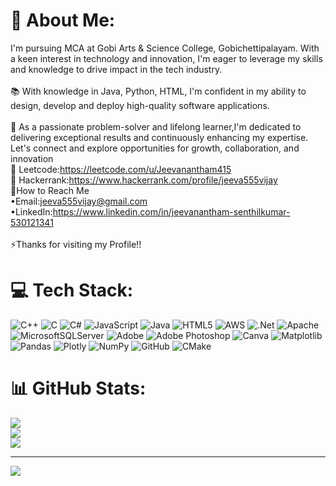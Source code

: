 # 💫 About Me:
I'm pursuing MCA at Gobi Arts & Science College, Gobichettipalayam. With a keen interest in technology and innovation, I'm eager to leverage my skills and knowledge to drive impact in the tech industry.<br><br>📚 With knowledge in Java, Python, HTML, I'm confident in my ability to design, develop and deploy high-quality software applications.<br><br>🤝 As a passionate problem-solver and lifelong learner,I'm dedicated to delivering exceptional results and continuously enhancing my expertise.<br>Let's connect and explore opportunities for growth, collaboration, and innovation<br>📌 Leetcode:https://leetcode.com/u/Jeevanantham415<br>📌 Hackerrank:https://www.hackerrank.com/profile/jeeva555vijay<br>🎯How to Reach Me<br>•Email:jeeva555vijay@gmail.com <br>•LinkedIn:https://www.linkedin.com/in/jeevanantham-senthilkumar-530121341<br><br>⚡Thanks for visiting my Profile!!

 

# 💻 Tech Stack:
![C++](https://img.shields.io/badge/c++-%2300599C.svg?style=for-the-badge&logo=c%2B%2B&logoColor=white) ![C](https://img.shields.io/badge/c-%2300599C.svg?style=for-the-badge&logo=c&logoColor=white) ![C#](https://img.shields.io/badge/c%23-%23239120.svg?style=for-the-badge&logo=csharp&logoColor=white) ![JavaScript](https://img.shields.io/badge/javascript-%23323330.svg?style=for-the-badge&logo=javascript&logoColor=%23F7DF1E) ![Java](https://img.shields.io/badge/java-%23ED8B00.svg?style=for-the-badge&logo=openjdk&logoColor=white) ![HTML5](https://img.shields.io/badge/html5-%23E34F26.svg?style=for-the-badge&logo=html5&logoColor=white) ![AWS](https://img.shields.io/badge/AWS-%23FF9900.svg?style=for-the-badge&logo=amazon-aws&logoColor=white) ![.Net](https://img.shields.io/badge/.NET-5C2D91?style=for-the-badge&logo=.net&logoColor=white) ![Apache](https://img.shields.io/badge/apache-%23D42029.svg?style=for-the-badge&logo=apache&logoColor=white) ![MicrosoftSQLServer](https://img.shields.io/badge/Microsoft%20SQL%20Server-CC2927?style=for-the-badge&logo=microsoft%20sql%20server&logoColor=white) ![Adobe](https://img.shields.io/badge/adobe-%23FF0000.svg?style=for-the-badge&logo=adobe&logoColor=white) ![Adobe Photoshop](https://img.shields.io/badge/adobe%20photoshop-%2331A8FF.svg?style=for-the-badge&logo=adobe%20photoshop&logoColor=white) ![Canva](https://img.shields.io/badge/Canva-%2300C4CC.svg?style=for-the-badge&logo=Canva&logoColor=white) ![Matplotlib](https://img.shields.io/badge/Matplotlib-%23ffffff.svg?style=for-the-badge&logo=Matplotlib&logoColor=black) ![Pandas](https://img.shields.io/badge/pandas-%23150458.svg?style=for-the-badge&logo=pandas&logoColor=white) ![Plotly](https://img.shields.io/badge/Plotly-%233F4F75.svg?style=for-the-badge&logo=plotly&logoColor=white) ![NumPy](https://img.shields.io/badge/numpy-%23013243.svg?style=for-the-badge&logo=numpy&logoColor=white) ![GitHub](https://img.shields.io/badge/github-%23121011.svg?style=for-the-badge&logo=github&logoColor=white) ![CMake](https://img.shields.io/badge/CMake-%23008FBA.svg?style=for-the-badge&logo=cmake&logoColor=white)
# 📊 GitHub Stats:
![](https://github-readme-stats.vercel.app/api?username=Jeevanantham415&theme=rose&hide_border=true&include_all_commits=false&count_private=false)<br/>
![](https://github-readme-streak-stats.herokuapp.com/?user=Jeevanantham415&theme=rose&hide_border=true)<br/>
![](https://github-readme-stats.vercel.app/api/top-langs/?username=Jeevanantham415&theme=rose&hide_border=true&include_all_commits=false&count_private=false&layout=compact)

---
[![](https://visitcount.itsvg.in/api?id=godson2607&icon=0&color=0)](https://visitcount.itsvg.in)

<!-- Proudly created with GPRM ( https://gprm.itsvg.in ) -->	
